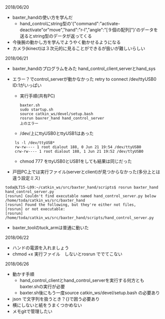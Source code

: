 2018/06/20
* baxter_handの使い方を学んだ
  * hand_controlにstring型の'{"command":"activate-deactivate"or"move","hand":"r-l","angle":"[９個の配列]"}'のデータを送るとstring型のデータが返ってくる
* 今後腕の動かし方を学んでようやく動かせるようになる
* カメラ(kinect)は３次元的に見ることができるが扱いが難しいらしい

2018/06/21
* baxter_handのプログラムをみた
  hand_control_client,serverとhand_sys
* エラー？でcontrol_serverが動かなかった
  retry to connect /dev/ttyUSB0 ID:1がいっぱい
  * 実行手順(共有PC)
    ```
    baxter.sh
    sudo startup.sh
    source catkin_ws/devel/setup.bash
    rosrun baxrer_hand hand_control_server
    上のエラー
    ```
  * /dev/上にttyUSB0とttyUSB1はあった
  ```  
   ls -l /dev/ttyUSB*
   rw-rw---- 1 root dialout 188, 0 Jun 21 19:54 /dev/ttyUSB0
   crw-rw---- 1 root dialout 188, 1 Jun 21 19:52 /dev/ttyUSB0
   ```
  * chmod 777 をttyUSB0とUSB1をしても結果は同じだった

* 戸田PC上では実行ファイル(serverとclient)が見つからなかった(多分上とは違う設定ミス)
```
toda@LT15-L09:~/catkin_ws/src/baxter_hand/scripts$ rosrun baxter_hand hand_control_server.py
[rosrun] Couldn't find executable named hand_control_server.py below /home/toda/catkin_ws/src/baxter_hand
[rosrun] Found the following, but they're either not files,
[rosrun] or not executable:
[rosrun] /home/toda/catkin_ws/src/baxter_hand/scripts/hand_control_server.py
```
* baxter_toolのtuck_armは普通に動いた

2018/06/22
* ハンドの電源を入れましょう
* chmod +x 実行ファイル　しないとrosrun ででてこない

2018/06/26
* 動かす手順
  * hand_control_clientとhand_control_serverを実行する何方ともbaxter.shの実行が必要
  * baxter.sh後にもう一度source catkin_ws/devel/setup.bash  の必要あり
* json で文字列を扱うとき？{}で囲う必要あり
* 横にしないと紙をうまくつかめない
* メモgitで管理したい
